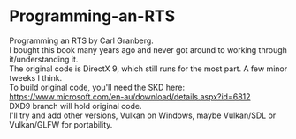 # Programming-an-RTS
Programming an RTS by Carl Granberg. <br/>
I bought this book many years ago and never got around to working through it/understanding it. <br/>
The original code is DirectX 9, which still runs for the most part. A few minor tweeks I think.<br/>
To build original code, you'll need the SKD here: https://www.microsoft.com/en-au/download/details.aspx?id=6812 <br/>
DXD9 branch will hold original code.<br/>
I'll try and add other versions, Vulkan on Windows, maybe Vulkan/SDL or Vulkan/GLFW for portability.
